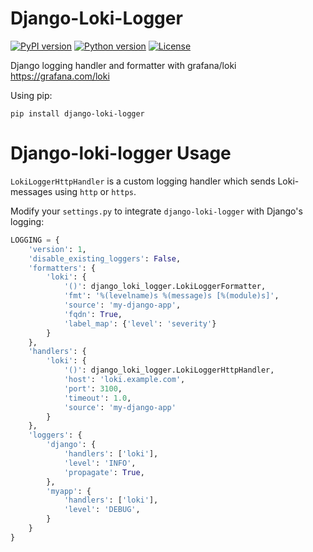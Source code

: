 # Django-Loki-Logger

[![PyPI version](https://img.shields.io/pypi/v/django-loki-logger.svg)](https://pypi.org/project/django-loki-logger/)
[![Python version](https://img.shields.io/badge/python-3.6%20%7C%203.7%20%7C%203.8-blue.svg)](https://www.python.org/)
[![License](https://img.shields.io/pypi/l/django-loki-logger.svg)](https://opensource.org/licenses/MIT)

Django logging handler and formatter with grafana/loki
https://grafana.com/loki

Using pip:

```shell
pip install django-loki-logger
```

# Django-loki-logger Usage

`LokiLoggerHttpHandler` is a custom logging handler which sends Loki-messages using `http` or `https`.

Modify your `settings.py` to integrate `django-loki-logger` with Django's logging:

```python
LOGGING = {
    'version': 1,
    'disable_existing_loggers': False,
    'formatters': {
        'loki': {
            '()': django_loki_logger.LokiLoggerFormatter,
            'fmt': '%(levelname)s %(message)s [%(module)s]',
            'source': 'my-django-app',
            'fqdn': True,
            'label_map': {'level': 'severity'}
        }
    },
    'handlers': {
        'loki': {
            '()': django_loki_logger.LokiLoggerHttpHandler,
            'host': 'loki.example.com',
            'port': 3100,
            'timeout': 1.0,
            'source': 'my-django-app'
        }
    },
    'loggers': {
        'django': {
            'handlers': ['loki'],
            'level': 'INFO',
            'propagate': True,
        },
        'myapp': {
            'handlers': ['loki'],
            'level': 'DEBUG',
        }
    }
}
```

